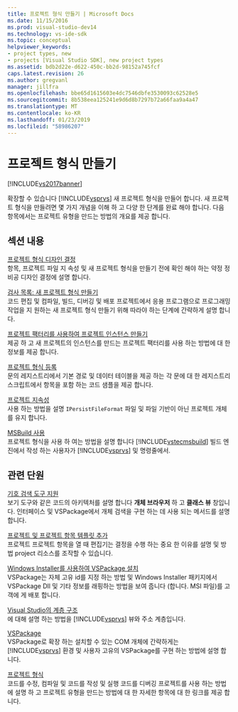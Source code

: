 ```yaml
---
title: 프로젝트 형식 만들기 | Microsoft Docs
ms.date: 11/15/2016
ms.prod: visual-studio-dev14
ms.technology: vs-ide-sdk
ms.topic: conceptual
helpviewer_keywords:
- project types, new
- projects [Visual Studio SDK], new project types
ms.assetid: bdb2d22e-d622-450c-bb2d-98152a745fcf
caps.latest.revision: 26
ms.author: gregvanl
manager: jillfra
ms.openlocfilehash: bbe65d1615603e4dc7546dbfe3530093c62528e5
ms.sourcegitcommit: 8b538eea125241e9d6d8b7297b72a66faa9a4a47
ms.translationtype: MT
ms.contentlocale: ko-KR
ms.lasthandoff: 01/23/2019
ms.locfileid: "58986207"
---
```

# <a name="creating-project-types"></a>프로젝트 형식 만들기
[!INCLUDE[vs2017banner](../../includes/vs2017banner.md)]

확장할 수 있습니다 [!INCLUDE[vsprvs](../../includes/vsprvs-md.md)] 새 프로젝트 형식을 만들어 합니다. 새 프로젝트 형식을 만들려면 몇 가지 개념을 이해 하 고 다양 한 단계를 완료 해야 합니다. 다음 항목에서는 프로젝트 유형을 만드는 방법의 개요를 제공 합니다.  
  
## <a name="in-this-section"></a>섹션 내용  
 [프로젝트 형식 디자인 결정](../../extensibility/internals/project-type-design-decisions.md)  
 항목, 프로젝트 파일 지 속성 및 새 프로젝트 형식을 만들기 전에 확인 해야 하는 약정 정비공 디자인 결정에 설명 합니다.  
  
 [검사 목록: 새 프로젝트 형식 만들기](../../extensibility/internals/checklist-creating-new-project-types.md)  
 코드 편집 및 컴파일, 빌드, 디버깅 및 배포 프로젝트에서 응용 프로그램으로 프로그래밍 작업을 지 원하는 새 프로젝트 형식 만들기 위해 따라야 하는 단계에 간략하게 설명 합니다.  
  
 [프로젝트 팩터리를 사용하여 프로젝트 인스턴스 만들기](../../extensibility/internals/creating-project-instances-by-using-project-factories.md)  
 제공 하 고 새 프로젝트의 인스턴스를 만드는 프로젝트 팩터리를 사용 하는 방법에 대 한 정보를 제공 합니다.  
  
 [프로젝트 형식 등록](../../extensibility/internals/registering-a-project-type.md)  
 문의 레지스트리에서 기본 경로 및 데이터 테이블을 제공 하는 각 문에 대 한 레지스트리 스크립트에서 항목을 포함 하는 코드 샘플을 제공 합니다.  
  
 [프로젝트 지속성](../../extensibility/internals/project-persistence.md)  
 사용 하는 방법을 설명 `IPersistFileFormat` 파일 및 파일 기반이 아닌 프로젝트 개체를 유지 합니다.  
  
 [MSBuild 사용](../../extensibility/internals/using-msbuild.md)  
 프로젝트 형식을 사용 하 여는 방법을 설명 합니다 [!INCLUDE[vstecmsbuild](../../includes/vstecmsbuild-md.md)] 빌드 엔진에서 작성 하는 사용자가 [!INCLUDE[vsprvs](../../includes/vsprvs-md.md)] 및 명령줄에서.  
  
## <a name="related-sections"></a>관련 단원  
 [기호 검색 도구 지원](../../extensibility/internals/supporting-symbol-browsing-tools.md)  
 보기 도구와 같은 코드의 아키텍처를 설명 합니다 **개체 브라우저** 하 고 **클래스 뷰** 창입니다. 인터페이스 및 VSPackage에서 개체 검색을 구현 하는 데 사용 되는 메서드를 설명 합니다.  
  
 [프로젝트 및 프로젝트 항목 템플릿 추가](../../extensibility/internals/adding-project-and-project-item-templates.md)  
 프로젝트 프로젝트 항목을 열 때 편집기는 결정을 수행 하는 중요 한 이유를 설명 및 방법 project 리소스를 조작할 수 있습니다.  
  
 [Windows Installer를 사용하여 VSPackage 설치](../../extensibility/internals/installing-vspackages-with-windows-installer.md)  
 VSPackage는 자체 고유 id를 지정 하는 방법 및 Windows Installer 패키지에서 VSPackage Dll 및 기타 정보를 래핑하는 방법을 보여 줍니다 (합니다. MSI 파일)를 고객에 게 배포 합니다.  
  
 [Visual Studio의 계층 구조](../../extensibility/internals/hierarchies-in-visual-studio.md)  
 에 대해 설명 하는 방법을 [!INCLUDE[vsprvs](../../includes/vsprvs-md.md)] 뷰와 주소 계층입니다.  
  
 [VSPackage](../../extensibility/internals/vspackages.md)  
 VSPackage로 확장 하는 설치할 수 있는 COM 개체에 간략하게는 [!INCLUDE[vsprvs](../../includes/vsprvs-md.md)] 환경 및 사용자 고유의 VSPackage를 구현 하는 방법에 설명 합니다.  
  
 [프로젝트 형식](../../extensibility/internals/project-types.md)  
 코드를 수정, 컴파일 및 코드를 작성 및 실행 코드를 디버깅 프로젝트를 사용 하는 방법에 설명 하 고 프로젝트 유형을 만드는 방법에 대 한 자세한 항목에 대 한 링크를 제공 합니다.
